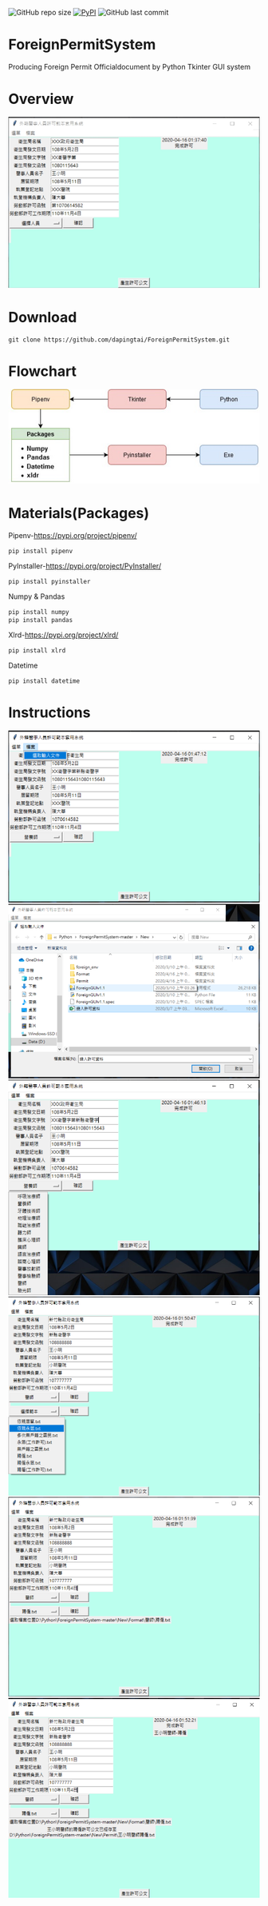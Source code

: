 ![GitHub repo size](https://img.shields.io/github/repo-size/dapingtai/ForeignPermitSystem?style=plastic)
[![PyPI](https://img.shields.io/pypi/v/pyinstaller)](https://pypi.org/project/PyInstaller/)
![GitHub last commit](https://img.shields.io/github/last-commit/dapingtai/ForeignPermitSystem)
# ForeignPermitSystem
Producing Foreign Permit Officialdocument by Python Tkinter GUI system
# Overview
![image](外籍醫事人員許可GUI系統/Instructions/img/FPS1.jpg)
# Download
```
git clone https://github.com/dapingtai/ForeignPermitSystem.git
```
# Flowchart
![image](外籍醫事人員許可GUI系統/Instructions/img/flowchart.jpg)

# Materials(Packages)
Pipenv-https://pypi.org/project/pipenv/
```
pip install pipenv
```
PyInstaller-https://pypi.org/project/PyInstaller/
```
pip install pyinstaller
```
Numpy & Pandas 
```
pip install numpy
pip install pandas
```
Xlrd-https://pypi.org/project/xlrd/
```
pip install xlrd
```
Datetime
```
pip install datetime
```
# Instructions
![image](外籍醫事人員許可GUI系統/Instructions/img/FPS2.png)
![image](外籍醫事人員許可GUI系統/Instructions/img/FPS3.png)
![image](外籍醫事人員許可GUI系統/Instructions/img/FPS4.png)
![image](外籍醫事人員許可GUI系統/Instructions/img/FPS5.png)
![image](外籍醫事人員許可GUI系統/Instructions/img/FPS6.png)
![image](外籍醫事人員許可GUI系統/Instructions/img/FPS7.png)
